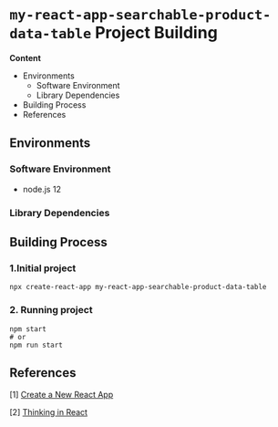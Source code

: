 # `my-react-app-searchable-product-data-table` Project Building

**Content**

- Environments
  - Software Environment
  - Library Dependencies
- Building Process
- References

## Environments

### Software Environment

- node.js 12

### Library Dependencies

## Building Process

### 1.Initial project

```
npx create-react-app my-react-app-searchable-product-data-table
```

### 2. Running project

```
npm start
# or
npm run start
```



## References

[1] [Create a New React App](https://reactjs.org/docs/create-a-new-react-app.html#create-react-app)

[2] [Thinking in React](https://reactjs.org/docs/thinking-in-react.html)